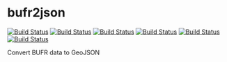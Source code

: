 # bufr2json

[![Build Status](https://badges.herokuapp.com/travis/ARPA-SIMC/bufr2json?branch=master&env=DOCKER_IMAGE=centos:7&label=centos7)](https://travis-ci.org/ARPA-SIMC/bufr2json)
[![Build Status](https://badges.herokuapp.com/travis/ARPA-SIMC/bufr2json?branch=master&env=DOCKER_IMAGE=fedora:27&label=fedora27)](https://travis-ci.org/ARPA-SIMC/bufr2json)
[![Build Status](https://badges.herokuapp.com/travis/ARPA-SIMC/bufr2json?branch=master&env=DOCKER_IMAGE=fedora:28&label=fedora28)](https://travis-ci.org/ARPA-SIMC/bufr2json)
[![Build Status](https://badges.herokuapp.com/travis/ARPA-SIMC/bufr2json?branch=master&env=DOCKER_IMAGE=fedora:29&label=fedora29)](https://travis-ci.org/ARPA-SIMC/bufr2json)
[![Build Status](https://badges.herokuapp.com/travis/ARPA-SIMC/bufr2json?branch=master&env=DOCKER_IMAGE=fedora:rawhide&label=fedorarawhide)](https://travis-ci.org/ARPA-SIMC/bufr2json)
[![Build Status](https://copr.fedorainfracloud.org/coprs/simc/stable/package/bufr2json/status_image/last_build.png)](https://copr.fedorainfracloud.org/coprs/simc/stable/package/bufr2json/)

Convert BUFR data to GeoJSON
